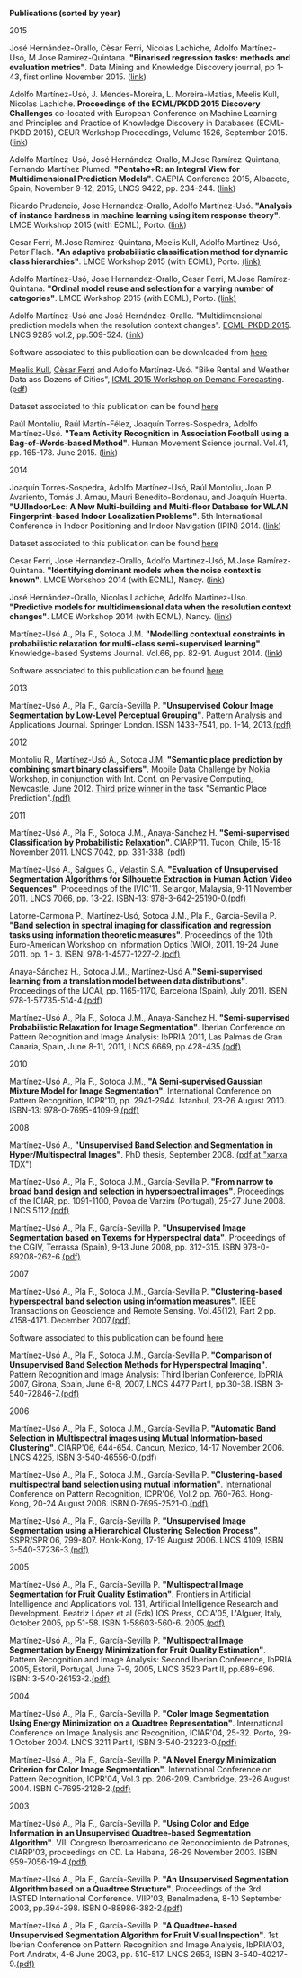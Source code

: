 **Publications (sorted by year)**

2015

José Hernández-Orallo, Cèsar Ferri, Nicolas Lachiche, Adolfo Martínez-Usó, M.Jose Ramírez-Quintana. **"Binarised regression tasks: methods and evaluation metrics"**. Data Mining and Knowledge Discovery journal, pp 1-43, first online November 2015. ([link](http://link.springer.com/article/10.1007/s10618-015-0443-9))

Adolfo Martínez-Usó, J. Mendes-Moreira, L. Moreira-Matias, Meelis Kull, Nicolas Lachiche. **Proceedings of the ECML/PKDD 2015 Discovery Challenges** co-located with European Conference on Machine Learning and Principles and Practice of Knowledge Discovery in Databases (ECML-PKDD 2015), CEUR Workshop Proceedings, Volume 1526, September 2015. ([link](http://ceur-ws.org/Vol-1526))

Adolfo Martínez-Usó, José Hernández-Orallo, M.Jose Ramírez-Quintana, Fernando Martínez Plumed. **"Pentaho+R: an Integral View for Multidimensional Prediction Models"**. CAEPIA Conference 2015, Albacete, Spain, November 9-12, 2015, LNCS 9422, pp. 234-244. ([link](http://link.springer.com/chapter/10.1007/978-3-319-24598-0_21))

Ricardo Prudencio, Jose Hernandez-Orallo, Adolfo Martínez-Usó. **"Analysis of instance hardness in machine learning using item response theory"**. LMCE Workshop 2015 (with ECML), Porto. ([link](http://users.dsic.upv.es/~flip/LMCE2015/papers.html))

Cesar Ferri, M.Jose Ramírez-Quintana, Meelis Kull, Adolfo Martínez-Usó, Peter Flach. **"An adaptive probabilistic classification method for dynamic class hierarchies"**. LMCE Workshop 2015 (with ECML), Porto. [(link)](http://users.dsic.upv.es/~flip/LMCE2015/papers.html)

Adolfo Martínez-Usó, Jose Hernandez-Orallo, Cesar Ferri, M.Jose Ramírez-Quintana. **"Ordinal model reuse and selection for a varying number of categories"**. LMCE Workshop 2015 (with ECML), Porto. [(link)](http://users.dsic.upv.es/~flip/LMCE2015/papers.html)

Adolfo Martínez-Usó and José Hernández-Orallo. "Multidimensional prediction models when the resolution context changes". [ECML-PKDD 2015](http://www.ecmlpkdd2015.org/). LNCS 9285 vol.2, pp.509-524. ([link](http://link.springer.com/chapter/10.1007%2F978-3-319-23525-7_31))

Software associated to this publication can be downloaded from [here](http://users.dsic.upv.es/~flip/multidimensional)

[Meelis Kull](http://www.bris.ac.uk/engineering/people/meelis-kull/), [Cèsar Ferri](http://www.dsic.upv.es/users/elp/cferri.html) and Adolfo Martínez-Usó. "Bike Rental and Weather Data ass Dozens of Cities", [ICML 2015 Workshop on Demand Forecasting](https://sites.google.com/site/icmldemand/). ([pdf](https://sites.google.com/site/icmldemand/accepted))

Dataset associated to this publication can be found [here](http://users.dsic.upv.es/~flip/BikeSharingDemand/)

Raúl Montoliu, Raúl Martín-Félez, Joaquín Torres-Sospedra, Adolfo Martínez-Usó. **"Team Activity Recognition in Association Football using a Bag-of-Words-based Method"**. Human Movement Science journal. Vol.41, pp. 165-178. June 2015. ([link](http://www.sciencedirect.com/science/article/pii/S0167945715000494))

2014

Joaquín Torres-Sospedra, Adolfo Martínez-Usó, Raúl Montoliu, Joan P. Avariento, Tomás J. Arnau, Mauri Benedito-Bordonau, and Joaquín Huerta. **"UJIIndoorLoc: A New Multi-building and Multi-floor Database for WLAN Fingerprint-based Indoor Localization Problems"**. 5th International Conference in Indoor Positioning and Indoor Navigation (IPIN) 2014. ([link](http://www.ipin2014.org/wp/pdf/4A-3.pdf))

Dataset associated to this publication can be found [here](http://archive.ics.uci.edu/ml/datasets/UJIIndoorLoc)

Cesar Ferri, Jose Hernandez-Orallo, Adolfo Martínez-Usó, M.Jose Ramírez-Quintana. **"Identifying dominant models when the noise context is known"**. LMCE Workshop 2014 (with ECML), Nancy. ([link](http://users.dsic.upv.es/~flip/LMCE2014/papers.html))

José Hernández-Orallo, Nicolas Lachiche, Adolfo Martinez-Uso. **"Predictive models for multidimensional data when the resolution context changes"**. LMCE Workshop 2014 (with ECML), Nancy. ([link](http://users.dsic.upv.es/~flip/LMCE2014/papers.html))

Martínez-Usó A., Pla F., Sotoca J.M. **"Modelling contextual constraints in probabilistic relaxation for multi-class semi-supervised learning"**. Knowledge-based Systems Journal. Vol.66, pp. 82-91. August 2014. ([link](http://dx.doi.org/10.1016/j.knosys.2014.04.023))

Software associated to this publication can be found [here](http://www.vision.uji.es/~adolfo/SSL-PR)

2013

Martínez-Usó A., Pla F., García-Sevilla P. **"Unsupervised Colour Image Segmentation by Low-Level Perceptual Grouping"**. Pattern Analysis and Applications Journal. Springer London. ISSN 1433-7541, pp. 1-14, 2013.[(pdf)](PublicationsAndDocs/paa11.pdf)

2012

Montoliu R., Martínez-Usó A., Sotoca J.M. **"Semantic place prediction by combining smart binary classifiers"**. Mobile Data Challenge by Nokia Workshop, in conjunction with Int. Conf. on Pervasive Computing, Newcastle, June 2012. [Third prize winner](http://research.nokia.com/page/12362) in the task "Semantic Place Prediction".[(pdf)](PublicationsAndDocs/nokia1_12.pdf)

2011

Martínez-Usó A., Pla F., Sotoca J.M., Anaya-Sánchez H. **"Semi-supervised Classification by Probabilistic Relaxation"**. CIARP'11. Tucon, Chile, 15-18 November 2011. LNCS 7042, pp. 331-338. [(pdf)](PublicationsAndDocs/ciarp11.pdf)

Martínez-Usó A., Salgues G., Velastin S.A. **"Evaluation of Unsupervised Segmentation Algorithms for Silhouette Extraction in Human Action Video Sequences"**. Proceedings of the IVIC'11. Selangor, Malaysia, 9-11 November 2011. LNCS 7066, pp. 13-22. ISBN-13: 978-3-642-25190-0.[(pdf)](PublicationsAndDocs/ivic11.pdf)

Latorre-Carmona P., Martínez-Usó, Sotoca J.M., Pla F., García-Sevilla P. **"Band selection in spectral imaging for classification and regression tasks using information theoretic measures"**. Proceedings of the 10th Euro-American Workshop on Information Optics (WIO), 2011. 19-24 June 2011. pp. 1 - 3. ISBN: 978-1-4577-1227-2.[(pdf)](PublicationsAndDocs/wio11.pdf)

Anaya-Sánchez H., Sotoca J.M., Martínez-Usó A.**"Semi-supervised learning from a translation model between data distributions"**. Proceedings of the IJCAI, pp. 1165-1170, Barcelona (Spain), July 2011. ISBN 978-1-57735-514-4.[(pdf)](PublicationsAndDocs/ijcai11.pdf)

Martínez-Usó A., Pla F., Sotoca J.M., Anaya-Sánchez H. **"Semi-supervised Probabilistic Relaxation for Image Segmentation"**. Iberian Conference on Pattern Recognition and Image Analysis: IbPRIA 2011, Las Palmas de Gran Canaria, Spain, June 8-11, 2011, LNCS 6669, pp.428-435.[(pdf)](PublicationsAndDocs/ibpria11.pdf)

2010

Martínez-Usó A., Pla F., Sotoca J.M., **"A Semi-supervised Gaussian Mixture Model for Image Segmentation"**. International Conference on Pattern Recognition, ICPR'10, pp. 2941-2944. Istanbul, 23-26 August 2010. ISBN-13: 978-0-7695-4109-9.[(pdf)](PublicationsAndDocs/icpr10.pdf)

2008

Martínez-Usó A., **"Unsupervised Band Selection and Segmentation in Hyper/Multispectral Images"**. PhD thesis, September 2008. [(pdf at "xarxa TDX")](http://www.tdx.cat/handle/10803/10483)

Martínez-Usó A., Pla F., Sotoca J.M., García-Sevilla P. **"From narrow to broad band design and selection in hyperspectral images"**. Proceedings of the ICIAR, pp. 1091-1100, Povoa de Varzim (Portugal), 25-27 June 2008. LNCS 5112.[(pdf)](PublicationsAndDocs/iciar08.pdf)

Martínez-Usó A., Pla F., García-Sevilla P. **"Unsupervised Image Segmentation based on Texems for Hyperspectral data"**. Proceedings of the CGIV, Terrassa (Spain), 9-13 June 2008, pp. 312-315. ISBN 978-0-89208-262-6.[(pdf)](PublicationsAndDocs/cgiv08_r.pdf)

2007

Martínez-Usó A., Pla F., Sotoca J.M., García-Sevilla P. **"Clustering-based hyperspectral band selection using information measures"**. IEEE Transactions on Geoscience and Remote Sensing. Vol.45(12), Part 2 pp. 4158-4171. December 2007.[(pdf)](PublicationsAndDocs/tgrs07.pdf)

Software associated to this publication can be found [here](http://www.vision.uji.es/~adolfo/BandSelectionTool_files/BandSelectionTool.htm)

Martínez-Usó A., Pla F., Sotoca J.M., García-Sevilla P. **"Comparison of Unsupervised Band Selection Methods for Hyperspectral Imaging"**. Pattern Recognition and Image Analysis: Third Iberian Conference, IbPRIA 2007, Girona, Spain, June 6-8, 2007, LNCS 4477 Part I, pp.30-38. ISBN 3-540-72846-7.[(pdf)](PublicationsAndDocs/ibpria07.pdf)

2006

Martínez-Usó A., Pla F., Sotoca J.M., García-Sevilla P. **"Automatic Band Selection in Multispectral images using Mutual Information-based Clustering"**. CIARP'06, 644-654. Cancun, Mexico, 14-17 November 2006. LNCS 4225, ISBN 3-540-46556-0.[(pdf)](PublicationsAndDocs/ciarp06.pdf)

Martínez-Usó A., Pla F., Sotoca J.M., García-Sevilla P. **"Clustering-based multispectral band selection using mutual information"**. International Conference on Pattern Recognition, ICPR'06, Vol.2 pp. 760-763. Hong-Kong, 20-24 August 2006. ISBN 0-7695-2521-0.[(pdf)](PublicationsAndDocs/icpr06.pdf)

Martínez-Usó A., Pla F., García-Sevilla P. **"Unsupervised Image Segmentation using a Hierarchical Clustering Selection Process"**. SSPR/SPR'06, 799-807. Honk-Kong, 17-19 August 2006. LNCS 4109, ISBN 3-540-37236-3.[(pdf)](PublicationsAndDocs/spr06.pdf)

2005

Martínez-Usó A., Pla F., García-Sevilla P. **"Multispectral Image Segmentation for Fruit Quality Estimation"**. Frontiers in Artificial Intelligence and Applications vol. 131, Artificial Intelligence Research and Development. Beatriz López et al (Eds) IOS Press, CCIA'05, L'Alguer, Italy, October 2005, pp 51-58. ISBN 1-58603-560-6. 2005.[(pdf)](PublicationsAndDocs/ccia05.pdf)

Martínez-Usó A., Pla F., García-Sevilla P. **"Multispectral Image Segmentation by Energy Minimization for Fruit Quality Estimation"**. Pattern Recognition and Image Analysis: Second Iberian Conference, IbPRIA 2005, Estoril, Portugal, June 7-9, 2005, LNCS 3523 Part II, pp.689-696. ISBN: 3-540-26153-2.[(pdf)](PublicationsAndDocs/ibpria05.pdf)

2004

Martínez-Usó A., Pla F., García-Sevilla P. **"Color Image Segmentation Using Energy Minimization on a Quadtree Representation"**. International Conference on Image Analysis and Recognition, ICIAR'04, 25-32. Porto, 29-1 October 2004. LNCS 3211 Part I, ISBN 3-540-23223-0.[(pdf)](PublicationsAndDocs/iciar04.pdf)

Martínez-Usó A., Pla F., García-Sevilla P. **"A Novel Energy Minimization Criterion for Color Image Segmentation"**. International Conference on Pattern Recognition, ICPR'04, Vol.3 pp. 206-209. Cambridge, 23-26 August 2004. ISBN 0-7695-2128-2.[(pdf)](PublicationsAndDocs/icpr04.pdf)

2003

Martínez-Usó A., Pla F., García-Sevilla P. **"Using Color and Edge Information in an Unsupervised Quadtree-based Segmentation Algorithm"**. VIII Congreso Iberoamericano de Reconocimiento de Patrones, CIARP'03, proceedings on CD. La Habana, 26-29 November 2003. ISBN 959-7056-19-4.[(pdf)](PublicationsAndDocs/PaperCIARP03.pdf)

Martínez-Usó A., Pla F., García-Sevilla P. **"An Unsupervised Segmentation Algorithm based on a Quadtree Structure"**. Proceedings of the 3rd. IASTED International Conference. VIIP'03, Benalmadena, 8-10 September 2003, pp.394-398. ISBN 0-88986-382-2.[(pdf)](PublicationsAndDocs/VIIP03.pdf)

Martínez-Usó A., Pla F., García-Sevilla P. **"A Quadtree-based Unsupervised Segmentation Algorithm for Fruit Visual Inspection"**. 1st Iberian Conference on Pattern Recognition and Image Analysis, IbPRIA'03, Port Andratx, 4-6 June 2003, pp. 510-517. LNCS 2653, ISBN 3-540-40217-9.[(pdf)](PublicationsAndDocs/IbPria03.pdf)